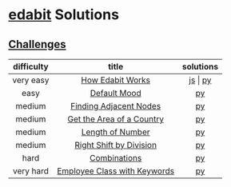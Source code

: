 # [edabit](https://edabit.com/) Solutions
## [Challenges](https://edabit.com/challenges)
| difficulty |    title    | solutions |
| :--------: | :---------: | :-------: |
| very easy  | [How Edabit Works](https://edabit.com/challenge/8ym3dKrL3svkYr4h4)                                                                    | [js](./js/how_edabit_works.js) \| [py](./py/how_edabit_works.py)             |
|    easy    | [Default Mood](https://edabit.com/challenge/tgEWKRQD8hu5dD3pX)                                                                        | [py](./py/default_mood.py)                                                   |
|   medium   | [Finding Adjacent Nodes](https://edabit.com/challenge/Cjtm4CpLzHDerQMfX)                                                              | [py](./py/finding_adjacent_nodes.py)                                         |
|   medium   | [Get the Area of a Country](https://edabit.com/challenge/Cjtm4CpLzHDerQMfX)                                                           | [py](./py/get_the_area_of_a_country.py)                                      |
|   medium   | [Length of Number](https://edabit.com/challenge/2zKetgAJp4WRFXiDT)                                                                    | [py](./py/length_of_number.py)                                               |
|   medium   | [Right Shift by Division](https://edabit.com/challenge/noqQNSr5o9qzvXWzL)                                                             | [py](./py/right_shift_by_division.py)                                        |
|    hard    | [Combinations](https://edabit.com/challenge/G9QRtAGXb9Cu368Pw)                                                                        | [py](./py/combinations.py)                                                   |
| very hard  | [Employee Class with Keywords](https://edabit.com/challenge/S7rdJsn6vkfC9BzcR)                                                        | [py](./py/employee_class_with_keywords.py)                                   |
